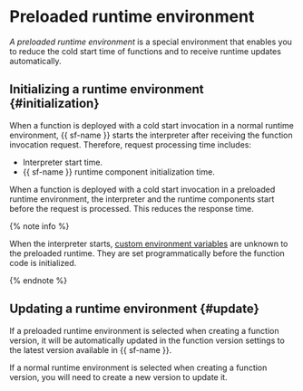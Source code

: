 # Preloaded runtime environment

_A preloaded runtime environment_ is a special environment that enables you to reduce the cold start time of functions and to receive runtime updates automatically.

## Initializing a runtime environment {#initialization}

When a function is deployed with a cold start invocation in a normal runtime environment, {{ sf-name }} starts the interpreter after receiving the function invocation request. Therefore, request processing time includes:

* Interpreter start time.
* {{ sf-name }} runtime component initialization time.

When a function is deployed with a cold start invocation in a preloaded runtime environment, the interpreter and the runtime components start before the request is processed. This reduces the response time.

{% note info %}

When the interpreter starts, [custom environment variables](../../operations/function/version-manage.md#version-env) are unknown to the preloaded runtime. They are set programmatically before the function code is initialized.

{% endnote %}

## Updating a runtime environment {#update}

If a preloaded runtime environment is selected when creating a function version, it will be automatically updated in the function version settings to the latest version available in {{ sf-name }}.

If a normal runtime environment is selected when creating a function version, you will need to create a new version to update it.
